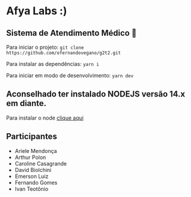 # Afya Labs :)
## Sistema de Atendimento Médico :hospital:

Para iniciar o projeto:
`git clone https://github.com/ofernandovegano/g2t2.git`

Para instalar as dependências:
`yarn i`

Para iniciar em modo de desenvolvimento:
`yarn dev`

## Aconselhado ter instalado NODEJS versão 14.x em diante.

Para instalar o node [clique aqui](https://nodejs.org/en/)

## Participantes

- Ariele Mendonça
- Arthur Polon
- Caroline Casagrande
- David Biolchini
- Emerson Luiz
- Fernando Gomes
- Ivan Teotônio
